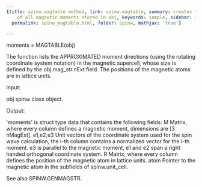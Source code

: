 ```yaml
---
{title: spinw.magtable method, link: spinw.magtable, summary: creates tabulated list
    of all magnetic moments stored in obj, keywords: sample, sidebar: sw_sidebar,
  permalink: spinw_magtable.html, folder: spinw, mathjax: 'true'}

---
```

 
moments = MAGTABLE(obj)
 
The function lists the APPROXIMATED moment directions (using the rotating
coordinate system notation) in the magnetic supercell, whose size is
defined by the obj.mag_str.nExt field. The positions of the magnetic
atoms are in lattice units.
 
Input:
 
obj           spinw class object.
 
Output:
 
'moments' is struct type data that contains the following fields:
  M           Matrix, where every column defines a magnetic moment,
              dimensions are [3 nMagExt].
  e1,e2,e3    Unit vectors of the coordinate system used for the spin
              wave calculation, the i-th column contains a normalized
              vector for the i-th moment. e3 is parallel to the magnetic
              moment, e1 and e2 span a right handed orthogonal coordinate
              system.
  R           Matrix, where every column defines the position of the
              magnetic atom in lattice units.
  atom        Pointer to the magnetic atom in the subfields of
              spinw.unit_cell.
 
See also SPINW.GENMAGSTR.
 

